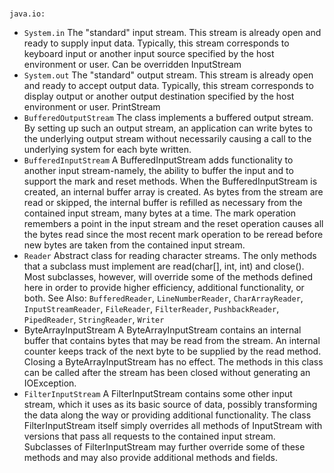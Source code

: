 ###             

`java.io:`

- `System.in`  The "standard" input stream.
  This stream is already open and ready to supply
  input data. Typically, this stream corresponds
  to
  keyboard input or another input source specified
  by the host environment or user. Can be
  overridden
  InputStream
- `System.out`  The "standard" output stream.
  This stream is already open and ready to accept
  output data. Typically, this stream corresponds
  to display output or another output destination
  specified by the host environment or user.
  PrintStream
- `BufferedOutputStream` The class implements a
  buffered output stream. By setting up such an
  output stream, an application can write bytes to
  the underlying output stream without necessarily
  causing a call to the underlying system for each
  byte written.
- `BufferedInputStream` A BufferedInputStream adds
  functionality to
  another input stream-namely, the ability to
  buffer
  the input and to support the mark and reset
  methods. When the BufferedInputStream is
  created,
  an internal buffer array is created. As bytes
  from
  the stream are read or skipped, the internal
  buffer is refilled as necessary from the
  contained
  input stream, many bytes at a time. The mark
  operation remembers a point in the input stream
  and the reset operation causes all the bytes
  read
  since the most recent mark operation to be
  reread
  before new bytes are taken from the contained
  input stream.
- `Reader` Abstract class for reading character
  streams. The only methods that a subclass must
  implement are read(char[], int, int) and
  close(). Most subclasses, however, will override
  some of the methods defined here in order to
  provide higher efficiency, additional
  functionality, or both. See Also:
  `BufferedReader`, `LineNumberReader`,
  `CharArrayReader`, `InputStreamReader`, `FileReader`,
  `FilterReader`, `PushbackReader`, `PipedReader`,
  `StringReader`, `Writer`
- ByteArrayInputStream A ByteArrayInputStream
  contains an internal buffer that contains bytes
  that may be read from the stream. An internal
  counter keeps track of the next byte to be
  supplied by the read method.
  Closing a ByteArrayInputStream has no effect.
  The methods in this class can be called after
  the stream has been closed without generating an
  IOException.
- `FilterInputStream` A FilterInputStream contains
  some other input stream, which it uses as its
  basic source of data, possibly transforming the
  data along the way or providing additional
  functionality. The class FilterInputStream
  itself simply overrides all methods of
  InputStream with versions that pass all requests
  to the contained input stream. Subclasses of
  FilterInputStream may further override some of
  these methods and may also provide additional
  methods and fields.

